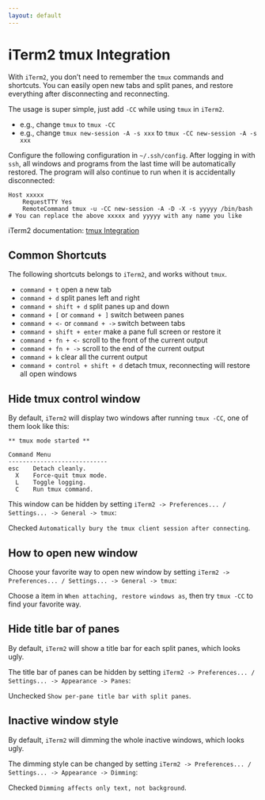 ```yaml
---
layout: default
---
```


# iTerm2 tmux Integration

With `iTerm2`, you don’t need to remember the `tmux` commands and shortcuts. You can easily open new tabs and split panes, and restore everything after disconnecting and reconnecting.

The usage is super simple, just add `-CC` while using `tmux` in `iTerm2`.

- e.g., change `tmux` to `tmux -CC`
- e.g., change `tmux new-session -A -s xxx` to `tmux -CC new-session -A -s xxx`

Configure the following configuration in `~/.ssh/config`. After logging in with `ssh`, all windows and programs from the last time will be automatically restored. The program will also continue to run when it is accidentally disconnected:

```
Host xxxxx
    RequestTTY Yes
    RemoteCommand tmux -u -CC new-session -A -D -X -s yyyyy /bin/bash
# You can replace the above xxxxx and yyyyy with any name you like
```

iTerm2 documentation: [tmux Integration](https://iterm2.com/documentation-tmux-integration.html)

## Common Shortcuts

The following shortcuts belongs to `iTerm2`, and works without `tmux`.

- `command + t` open a new tab
- `command + d` split panes left and right
- `command + shift + d` split panes up and down
- `command + [` or `command + ]` switch between panes
- `command + <-` or `command + ->` switch between tabs
- `command + shift + enter` make a pane full screen or restore it
- `command + fn + <-` scroll to the front of the current output
- `command + fn + ->` scroll to the end of the current output
- `command + k` clear all the current output
- `command + control + shift + d` detach tmux, reconnecting will restore all open windows

## Hide tmux control window

By default, `iTerm2` will display two windows after running `tmux -CC`, one of them look like this:

```
** tmux mode started **

Command Menu
----------------------------
esc    Detach cleanly.
  X    Force-quit tmux mode.
  L    Toggle logging.
  C    Run tmux command.
```

This window can be hidden by setting `iTerm2 -> Preferences... / Settings... -> General -> tmux`:

Checked `Automatically bury the tmux client session after connecting`.

## How to open new window

Choose your favorite way to open new window by setting `iTerm2 -> Preferences... / Settings... -> General -> tmux`:

Choose a item in `When attaching, restore windows as`, then try `tmux -CC` to find your favorite way.

## Hide title bar of panes

By default, `iTerm2` will show a title bar for each split panes, which looks ugly.

The title bar of panes can be hidden by setting `iTerm2 -> Preferences... / Settings... -> Appearance -> Panes`:

Unchecked `Show per-pane title bar with split panes`.

## Inactive window style

By default, `iTerm2` will dimming the whole inactive windows, which looks ugly.

The dimming style can be changed by setting `iTerm2 -> Preferences... / Settings... -> Appearance -> Dimming`:

Checked `Dimming affects only text, not background`.

